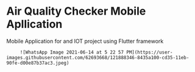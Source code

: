 # Air Quality Checker Mobile Apllication
Mobile Application for and IOT project using Flutter framework
         
         
         
         
         ![WhatsApp Image 2021-06-14 at 5 22 57 PM](https://user-images.githubusercontent.com/62693668/121888346-8435a100-cd35-11eb-90fe-d00e87b37ac3.jpeg)

